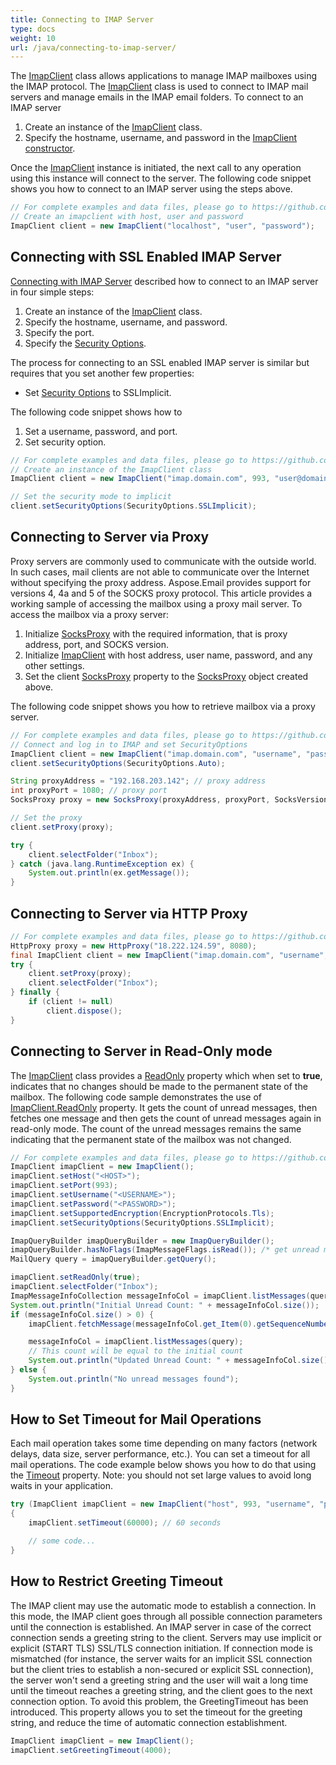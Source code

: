 ```yaml
---
title: Connecting to IMAP Server
type: docs
weight: 10
url: /java/connecting-to-imap-server/
---
```



The [ImapClient](https://reference.aspose.com/email/java/com.aspose.email/imapclient/) class allows applications to manage IMAP mailboxes using the IMAP protocol. The [ImapClient](https://reference.aspose.com/email/java/com.aspose.email/imapclient/) class is used to connect to IMAP mail servers and manage emails in the IMAP email folders. To connect to an IMAP server

1. Create an instance of the [ImapClient](https://reference.aspose.com/email/java/com.aspose.email/imapclient/) class.
1. Specify the hostname, username, and password in the [ImapClient constructor](https://reference.aspose.com/email/java/com.aspose.email/imapclient/).

Once the [ImapClient](https://reference.aspose.com/email/java/com.aspose.email/imapclient/) instance is initiated, the next call to any operation using this instance will connect to the server. The following code snippet shows you how to connect to an IMAP server using the steps above.

~~~Java
// For complete examples and data files, please go to https://github.com/aspose-email/Aspose.Email-for-Java
// Create an imapclient with host, user and password
ImapClient client = new ImapClient("localhost", "user", "password");
~~~

## **Connecting with SSL Enabled IMAP Server**

[Connecting with IMAP Server](/email/java/connecting-to-imap-server#connecting-with-imap-server) described how to connect to an IMAP server in four simple steps:

1. Create an instance of the [ImapClient](https://reference.aspose.com/email/java/com.aspose.email/imapclient/) class.
1. Specify the hostname, username, and password.
1. Specify the port.
1. Specify the [Security Options](https://reference.aspose.com/email/java/com.aspose.email/securityoptions/).

The process for connecting to an SSL enabled IMAP server is similar but requires that you set another few properties:

- Set [Security Options](https://reference.aspose.com/email/java/com.aspose.email/securityoptions/) to SSLImplicit.

The following code snippet shows how to

1. Set a username, password, and port.
1. Set security option.

~~~Java
// For complete examples and data files, please go to https://github.com/aspose-email/Aspose.Email-for-Java
// Create an instance of the ImapClient class
ImapClient client = new ImapClient("imap.domain.com", 993, "user@domain.com", "pwd");

// Set the security mode to implicit
client.setSecurityOptions(SecurityOptions.SSLImplicit);
~~~

## **Connecting to Server via Proxy**

Proxy servers are commonly used to communicate with the outside world. In such cases, mail clients are not able to communicate over the Internet without specifying the proxy address. Aspose.Email provides support for versions 4, 4a and 5 of the SOCKS proxy protocol. This article provides a working sample of accessing the mailbox using a proxy mail server. To access the mailbox via a proxy server:

1. Initialize [SocksProxy](https://reference.aspose.com/email/java/com.aspose.email/socksproxy/) with the required information, that is proxy address, port, and SOCKS version.
1. Initialize [ImapClient](https://reference.aspose.com/email/java/com.aspose.email/imapclient/) with host address, user name, password, and any other settings.
1. Set the client [SocksProxy](https://reference.aspose.com/email/java/com.aspose.email/socksproxy/) property to the [SocksProxy](https://reference.aspose.com/email/java/com.aspose.email/socksproxy/) object created above.

The following code snippet shows you how to retrieve mailbox via a proxy server.

~~~Java
// For complete examples and data files, please go to https://github.com/aspose-email/Aspose.Email-for-Java
// Connect and log in to IMAP and set SecurityOptions
ImapClient client = new ImapClient("imap.domain.com", "username", "password");
client.setSecurityOptions(SecurityOptions.Auto);

String proxyAddress = "192.168.203.142"; // proxy address
int proxyPort = 1080; // proxy port
SocksProxy proxy = new SocksProxy(proxyAddress, proxyPort, SocksVersion.SocksV5);

// Set the proxy
client.setProxy(proxy);

try {
    client.selectFolder("Inbox");
} catch (java.lang.RuntimeException ex) {
    System.out.println(ex.getMessage());
}
~~~

## **Connecting to Server via HTTP Proxy**

~~~Java
// For complete examples and data files, please go to https://github.com/aspose-email/Aspose.Email-for-Java
HttpProxy proxy = new HttpProxy("18.222.124.59", 8080);
final ImapClient client = new ImapClient("imap.domain.com", "username", "password");
try {
    client.setProxy(proxy);
    client.selectFolder("Inbox");
} finally {
    if (client != null)
        client.dispose();
}
~~~

## **Connecting to Server in Read-Only mode**

The [ImapClient](https://reference.aspose.com/email/java/com.aspose.email/imapclient/) class provides a [ReadOnly](https://reference.aspose.com/email/java/com.aspose.email/imapclient/#setReadOnly-boolean-) property which when set to **true**, indicates that no changes should be made to the permanent state of the mailbox. The following code sample demonstrates the use of [ImapClient.ReadOnly](https://reference.aspose.com/email/java/com.aspose.email/imapclient/#setReadOnly-boolean-) property. It gets the count of unread messages, then fetches one message and then gets the count of unread messages again in read-only mode. The count of the unread messages remains the same indicating that the permanent state of the mailbox was not changed.

~~~Java
// For complete examples and data files, please go to https://github.com/aspose-email/Aspose.Email-for-Java
ImapClient imapClient = new ImapClient();
imapClient.setHost("<HOST>");
imapClient.setPort(993);
imapClient.setUsername("<USERNAME>");
imapClient.setPassword("<PASSWORD>");
imapClient.setSupportedEncryption(EncryptionProtocols.Tls);
imapClient.setSecurityOptions(SecurityOptions.SSLImplicit);

ImapQueryBuilder imapQueryBuilder = new ImapQueryBuilder();
imapQueryBuilder.hasNoFlags(ImapMessageFlags.isRead()); /* get unread messages. */
MailQuery query = imapQueryBuilder.getQuery();

imapClient.setReadOnly(true);
imapClient.selectFolder("Inbox");
ImapMessageInfoCollection messageInfoCol = imapClient.listMessages(query);
System.out.println("Initial Unread Count: " + messageInfoCol.size());
if (messageInfoCol.size() > 0) {
    imapClient.fetchMessage(messageInfoCol.get_Item(0).getSequenceNumber());

    messageInfoCol = imapClient.listMessages(query);
    // This count will be equal to the initial count
    System.out.println("Updated Unread Count: " + messageInfoCol.size());
} else {
    System.out.println("No unread messages found");
}
~~~

## **How to Set Timeout for Mail Operations**

Each mail operation takes some time depending on many factors (network delays, data size, server performance, etc.). You can set a timeout for all mail operations. The code example below shows you how to do that using the [Timeout](https://reference.aspose.com/email/java/com.aspose.email/imapclient/#setTimeout-int-) property. Note: you should not set large values to avoid long waits in your application.

~~~Java
try (ImapClient imapClient = new ImapClient("host", 993, "username", "password", SecurityOptions.SSLImplicit))
{
    imapClient.setTimeout(60000); // 60 seconds

    // some code...
}
~~~

## **How to Restrict Greeting Timeout**

The IMAP client may use the automatic mode to establish a connection. In this mode, the IMAP client goes through all possible connection parameters until the connection is established. An IMAP server in case of the correct connection sends a greeting string to the client. Servers may use implicit or explicit (START TLS) SSL/TLS connection initiation. If connection mode is mismatched (for instance, the server waits for an implicit SSL connection but the client tries to establish a non-secured or explicit SSL connection), the server won't send a greeting string and the user will wait a long time until the timeout reaches a greeting string, and the client goes to the next connection option. To avoid this problem, the GreetingTimeout has been introduced. This property allows you to set the timeout for the greeting string, and reduce the time of automatic connection establishment.

```java
ImapClient imapClient = new ImapClient();
imapClient.setGreetingTimeout(4000);
```
